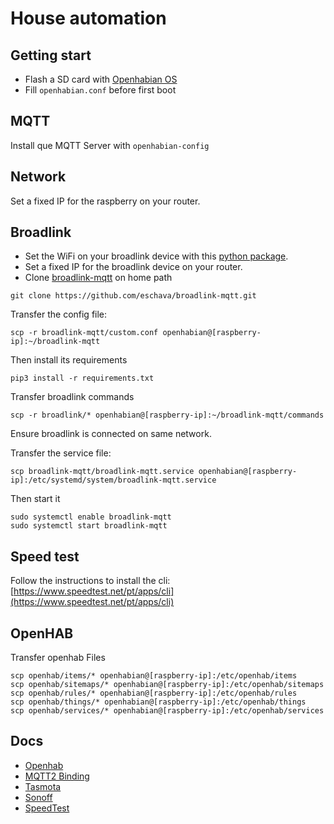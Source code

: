 # House automation

## Getting start

- Flash a SD card with [Openhabian OS](https://www.openhab.org/docs/installation/openhabian.html)
- Fill `openhabian.conf` before first boot

## MQTT

Install que MQTT Server with `openhabian-config`

## Network

Set a fixed IP for the raspberry on your router.

## Broadlink

- Set the WiFi on your broadlink device with this [python package](https://github.com/mjg59/python-broadlink).
- Set a fixed IP for the broadlink device on your router.
- Clone [broadlink-mqtt](https://github.com/eschava/broadlink-mqtt.git) on home path

```
git clone https://github.com/eschava/broadlink-mqtt.git
```

Transfer the config file:

```
scp -r broadlink-mqtt/custom.conf openhabian@[raspberry-ip]:~/broadlink-mqtt
```

Then install its requirements

```
pip3 install -r requirements.txt
```

Transfer broadlink commands

```
scp -r broadlink/* openhabian@[raspberry-ip]:~/broadlink-mqtt/commands
```

Ensure broadlink is connected on same network.

Transfer the service file:

```
scp broadlink-mqtt/broadlink-mqtt.service openhabian@[raspberry-ip]:/etc/systemd/system/broadlink-mqtt.service
```

Then start it

```
sudo systemctl enable broadlink-mqtt
sudo systemctl start broadlink-mqtt
```

## Speed test

Follow the instructions to install the cli: [https://www.speedtest.net/pt/apps/cli](https://www.speedtest.net/pt/apps/cli)

## OpenHAB

Transfer openhab Files

```
scp openhab/items/* openhabian@[raspberry-ip]:/etc/openhab/items
scp openhab/sitemaps/* openhabian@[raspberry-ip]:/etc/openhab/sitemaps
scp openhab/rules/* openhabian@[raspberry-ip]:/etc/openhab/rules
scp openhab/things/* openhabian@[raspberry-ip]:/etc/openhab/things
scp openhab/services/* openhabian@[raspberry-ip]:/etc/openhab/services
```

## Docs

- [Openhab](https://www.openhab.org/docs/)
- [MQTT2 Binding](https://www.openhab.org/addons/bindings/mqtt/)
- [Tasmota](https://github.com/arendst/Sonoff-Tasmota/wiki)
- [Sonoff](https://sonoff.itead.cc/en/products/residential/sonoff-t1-us)
- [SpeedTest](https://community.openhab.org/t/speedtest-cli-internet-up-downlink-measurement-integration/7611)
